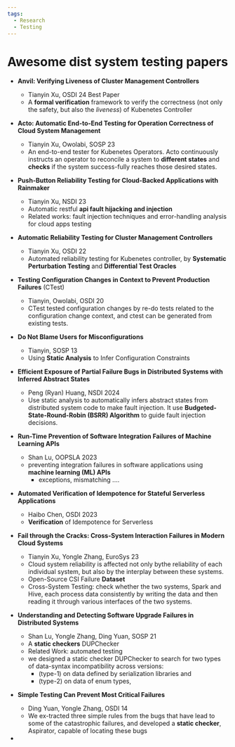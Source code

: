 ```yaml
---
tags:
  - Research
  - Testing
---
```

# Awesome dist system testing papers
- **Anvil: Verifying Liveness of Cluster Management Controllers**
	- Tianyin Xu, OSDI 24 Best Paper
	- A **formal verification** framework to verify the correctness (not only the safety, but also the *liveness*) of Kubenetes Controller
- **Acto: Automatic End-to-End Testing for Operation Correctness of Cloud System Management**
	- Tianyin Xu, Owolabi, SOSP 23
	- An end-to-end tester for Kubenetes Operators.  Acto continuously instructs an operator to reconcile a system to **different states** and **checks** if the system success-fully reaches those desired states. 
- **Push-Button Reliability Testing for Cloud-Backed Applications with Rainmaker**
	- Tianyin Xu, NSDI 23
	- Automatic restful **api fault hijacking and injection**
	- Related works:  fault injection techniques and error-handling analysis for cloud apps testing
- **Automatic Reliability Testing for Cluster Management Controllers**
	- Tianyin Xu, OSDI 22
	-  Automated reliability testing for Kubenetes controller, by **Systematic Perturbation Testing** and **Differential Test Oracles**
- **Testing Configuration Changes in Context to Prevent Production Failures** (CTest)
	- Tianyin, Owolabi, OSDI 20
	- CTest tested configuration changes by re-do tests related to the configuration change context, and ctest can be generated from existing tests.
- **Do Not Blame Users for Misconfigurations**
	- Tianyin, SOSP 13
	- Using **Static Analysis** to Infer Configuration Constraints

- **Efficient Exposure of Partial Failure Bugs in Distributed Systems with Inferred Abstract States**
	- Peng (Ryan) Huang, NSDI 2024
	- Use static analysis to automatically infers abstract states from distributed system code to make fault injection. It use **Budgeted-State-Round-Robin (BSRR) Algorithm** to guide fault injection decisions.
- **Run-Time Prevention of Software Integration Failures of Machine Learning APIs**
	- Shan Lu, OOPSLA 2023
	- preventing integration failures in software applications using **machine learning (ML) APIs**
		- exceptions, mismatching ....

- **Automated Verification of Idempotence for Stateful Serverless Applications**
	- Haibo Chen, OSDI 2023
	- **Verification** of Idempotence for Serverless
- **Fail through the Cracks: Cross-System Interaction Failures in Modern Cloud Systems**
	- Tianyin Xu, Yongle Zhang, EuroSys 23
	- Cloud system reliability is affected not only bythe reliability of each individual system, but also by the interplay between these systems. 
	- Open-Source CSI Failure **Dataset**
	- Cross-System Testing: check whether the two systems, Spark and Hive, each process data consistently by writing the data and then reading it through various interfaces of the two systems.
- **Understanding and Detecting Software Upgrade Failures in Distributed Systems**
	- Shan Lu, Yongle Zhang, Ding Yuan, SOSP 21
	- A **static checkers** DUPChecker 
	- Related Work:  automated testing
	- we designed a static checker DUPChecker to search for two types of data-syntax incompatibility across versions: 
		- (type-1) on data defined by serialization libraries and 
		- (type-2) on data of enum types,
- **Simple Testing Can Prevent Most Critical Failures**
	- Ding Yuan, Yongle Zhang, OSDI 14
	- We ex-tracted three simple rules from the bugs that have lead to some of the catastrophic failures, and developed a **static checker**, Aspirator, capable of locating these bugs
- 